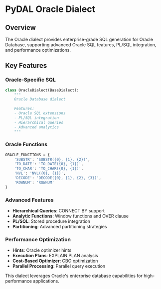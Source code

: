 # PyDAL Oracle Dialect

## Overview
The Oracle dialect provides enterprise-grade SQL generation for Oracle Database, supporting advanced Oracle SQL features, PL/SQL integration, and performance optimizations.

## Key Features

### Oracle-Specific SQL
```python
class OracleDialect(BaseDialect):
    """
    Oracle Database dialect
    
    Features:
    - Oracle SQL extensions
    - PL/SQL integration
    - Hierarchical queries
    - Advanced analytics
    """
```

### Oracle Functions
```python
ORACLE_FUNCTIONS = {
    'SUBSTR': 'SUBSTR({0}, {1}, {2})',
    'TO_DATE': 'TO_DATE({0}, {1})',
    'TO_CHAR': 'TO_CHAR({0}, {1})',
    'NVL': 'NVL({0}, {1})',
    'DECODE': 'DECODE({0}, {1}, {2}, {3})',
    'ROWNUM': 'ROWNUM'
}
```

### Advanced Features
- **Hierarchical Queries**: CONNECT BY support
- **Analytic Functions**: Window functions and OVER clause
- **PL/SQL**: Stored procedure integration
- **Partitioning**: Advanced partitioning strategies

### Performance Optimization
- **Hints**: Oracle optimizer hints
- **Execution Plans**: EXPLAIN PLAN analysis
- **Cost-Based Optimizer**: CBO optimization
- **Parallel Processing**: Parallel query execution

This dialect leverages Oracle's enterprise database capabilities for high-performance applications.